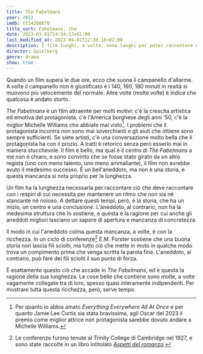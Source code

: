 ```yaml
---
title: The Fabelmans
year: 2022
imdb: tt14208870
title_sort: Fabelmans, the
date: 2023-03-01T14:54:13+01:00
last_modified_at: 2023-04-01T12:38:16+02:00
description: I film lunghi, a volte, sono lunghi per poter raccontare qualcosa in maniera differente.
director: Spielberg
genre: drama
show: true
---
```


Quando un film supera le due ore, ecco che suona il campanello d'allarme. A volte il campanello non è giustificato e i 140, 160, 180 minuti in realtà si muovono più velocemente del normale. Altre volte (molte volte) è indice che qualcosa è andato storto.

_The Fabelmans_ è un film attraente per molti motivi: c'è la crescita artistica ed emotiva del protagonista, c'è l'America borghese degli anni '50, c'è la miglior Michelle Williams che abbiate mai visto[^1]. I problemi che il protagonista incontra non sono mai soverchianti e gli aiuti che ottiene sono sempre sufficienti. Se siete artisti, c'è una conversazione molto bella che il protagonista ha con il prozio. A tratti è retorico senza però esserlo mai in maniera stucchevole. Il film è bello, ma qual è il centro di _The Fabelmans_ a me non è chiaro, e sono convinto che se fosse stato girato da un altro regista (uno con meno talento, uno meno ammaliante), il film non avrebbe avuto il medesimo successo. È un bell'aneddoto, ma non è una storia, e questa mancanza si nota proprio per la lunghezza.

Un film ha la lunghezza necessaria per raccontare ciò che deve raccontare con i respiri di cui necessita per mantenere un ritmo che non sia né stancante né noioso. A dettare questi tempi, però, è la storia, che ha un inizio, un centro e una conclusione. L'aneddoto, al contrario, non ha la medesima struttura che lo sostiene, e questa è la ragione per cui anche gli aneddoti migliori lasciano un sapore di apertura e mancanza di concretezza.

Il modo in cui l'aneddoto colma questa mancanza, a volte, è con la ricchezza. In un ciclo di conferenze[^2] E.M. Forster sostiene che una buona storia non lascia fili sciolti, ma tutto ciò che mette in moto in qualche modo trova un compimento prima che venga scritta la parola fine. L'aneddoto, al contrario, può fare dei fili sciolti il suo punto di forza.

È esattamente questo ciò che accade in _The Fabelmans_, ed è questa la ragione della sua lunghezza. Le cose belle che contiene sono molte, a volte vagamente collegate tra di loro, spesso quasi interamente indipendenti. Per mostrare tutta questa ricchezza, però, serve tempo.

[^1]: Per quanto io abbia amato _Everything Everywhere All At Once_ e per quanto Jamie Lee Curtis sia stata bravissima, agli Oscar del 2023 il premio come miglior attrice non protagonista sarebbe dovuto andare a Michelle Williams.

[^2]: Le conferenze furono tenute al Trinity College di Cambridge nel 1927, e sono state raccolte in un libro intitolato [_Aspetti del romanzo_](https://www.ibs.it/aspetti-del-romanzo-libro-edward-morgan-forster/e/9788811811770).